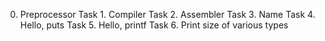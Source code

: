 0. Preprocessor
Task 1. Compiler
Task 2. Assembler
Task 3. Name
Task 4. Hello, puts
Task 5. Hello, printf
Task 6. Print size of various types
